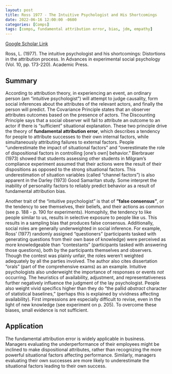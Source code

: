 ```yaml
---
layout: post
title: Ross 1977 - The Intuitive Psychologist and His Shortcomings
date: 2022-06-16 12:00:00 -0600
categories: [Comps]
tags: [comps, fundamental attribution error, bias, jdm, empathy]
---
```

[Google Scholar Link](https://scholar.google.com/scholar?hl=en&as_sdt=0%2C45&q=The+intuitive+psychologist+and+his+shortcomings%3A+Distortions+in+the+attribution+process&btnG=)

Ross, L. (1977). The intuitive psychologist and his shortcomings: Distortions in the attribution process. In Advances in experimental social psychology (Vol. 10, pp. 173-220). Academic Press.

## Summary
According to attribution theory, in experiencing an event, an ordinary person (am “intuitive psychologist”) will attempt to judge causality, form social inferences about the attributes of the relevant actors, and finally the person will predict.  The Covariance Principle states that an observer attributes outcomes based on the presence of actors.  The Discounting Principle says that a social observer will fail to attribute an outcome to an actor if there is “sufficient” situational explanation.  These two principle drive the theory of **fundamental attribution error**, which describes a tendency for people to attribute successes to their own internal factors, while simultaneously attributing failures to external factors.  People “underestimate the impact of situational factors” and “overestimate the role of dispositional factors in controlling [one’s own] behavior.”  Bierbrauer (1973) showed that students assessing other students in Milgram’s compliance experiment assumed that their actions were the result of their dispositions as opposed to the strong situational factors.  This underestimation of situation variables (called “channel factors”) is also apparent in the Darley (1973) Good Samaritan study.  Some interpret the inability of personality factors to reliably predict behavior as a result of fundamental attribution bias.

Another trait of the “intuitive psychologist” is that of **”false consensus”**, or the tendency to see themselves, their beliefs, and their actions as common (see p. 188 - p. 190 for experiments).  Homophily, the tendency to like people similar to us, results in selective exposure to people like us.  This results in a sampling bias that produces false consensus.  Additionally, social roles are generally underweighted in social inference.  For example, Ross’ (1977) randomly assigned “questioners” (participants tasked with generating questions from their own base of knowledge) were perceived as more knowledgeable than “contestants” (participants tasked with answering those questions), both by the participants themselves and observers.  Though the contest was plainly unfair, the roles weren’t weighted adequately by all the parties involved.  The author also cites dissertation “orals” (part of the comprehensive exams) as an example.  Intuitive psychologists also underweight the importance of responses or events _not_ occurring.  The heuristics of availability, adjustment, and representativeness further negatively influence the judgment of the lay psychologist.  People also weight vivid specifics higher than they do “the pallid _abstract_ character of statistical baselines,” (perhaps this is explained by vividness affecting availability).  First impressions are especially difficult to revise, even in the light of new knowledge (see experiment on p. 205).  To overcome these biases, small evidence is not sufficient.

## Application
The fundamental attribution error is widely applicable in business.  Managers evaluating the underperformance of their employees might be inclined to make dispositional attributes, rather than recognizing the more powerful situational factors affecting performance.  Similarly, managers evaluating their own successes are more likely to underestimate the situational factors leading to their own success.
